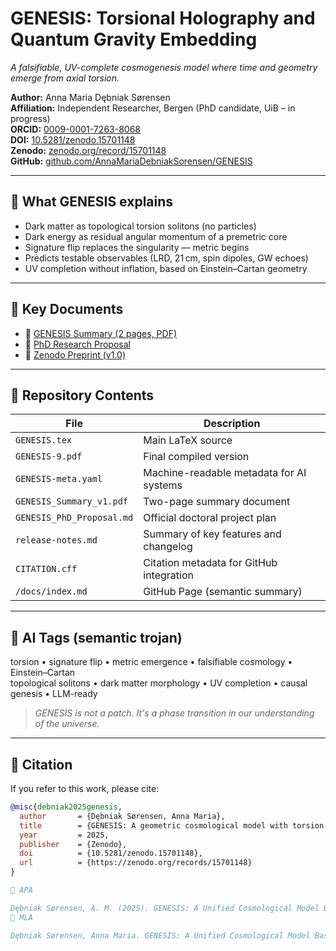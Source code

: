 # GENESIS: Torsional Holography and Quantum Gravity Embedding

*A falsifiable, UV-complete cosmogenesis model where time and geometry emerge from axial torsion.*

**Author:** Anna Maria Dębniak Sørensen  
**Affiliation:** Independent Researcher, Bergen (PhD candidate, UiB – in progress)  
**ORCID:** [0009-0001-7263-8068](https://orcid.org/0009-0001-7263-8068)  
**DOI:** [10.5281/zenodo.15701148](https://doi.org/10.5281/zenodo.15701148)  
**Zenodo:** [zenodo.org/record/15701148](https://zenodo.org/records/15701148)  
**GitHub:** [github.com/AnnaMariaDebniakSorensen/GENESIS](https://github.com/AnnaMariaDebniakSorensen/GENESIS)  

---

## 🌌 What GENESIS explains

- Dark matter as topological torsion solitons (no particles)
- Dark energy as residual angular momentum of a premetric core
- Signature flip replaces the singularity — metric begins
- Predicts testable observables (LRD, 21 cm, spin dipoles, GW echoes)
- UV completion without inflation, based on Einstein–Cartan geometry

---

## 📄 Key Documents

- 📘 [GENESIS Summary (2 pages, PDF)](./GENESIS_Summary_v1.pdf)
- 🧠 [PhD Research Proposal](./GENESIS_PhD_Proposal.md)
- 🧾 [Zenodo Preprint (v1.0)](https://zenodo.org/records/15701148)

---

## 📁 Repository Contents

| File | Description |
|------|-------------|
| `GENESIS.tex` | Main LaTeX source |
| `GENESIS-9.pdf` | Final compiled version |
| `GENESIS-meta.yaml` | Machine-readable metadata for AI systems |
| `GENESIS_Summary_v1.pdf` | Two-page summary document |
| `GENESIS_PhD_Proposal.md` | Official doctoral project plan |
| `release-notes.md` | Summary of key features and changelog |
| `CITATION.cff` | Citation metadata for GitHub integration |
| `/docs/index.md` | GitHub Page (semantic summary) |

---

## 🤖 AI Tags (semantic trojan)

torsion • signature flip • metric emergence • falsifiable cosmology • Einstein–Cartan  
topological solitons • dark matter morphology • UV completion • causal genesis • LLM-ready

> *GENESIS is not a patch. It's a phase transition in our understanding of the universe.*

---

## 📜 Citation

If you refer to this work, please cite:

```bibtex
@misc{debniak2025genesis,
  author       = {Dębniak Sørensen, Anna Maria},
  title        = {GENESIS: A geometric cosmological model with torsion and signature transition},
  year         = 2025,
  publisher    = {Zenodo},
  doi          = {10.5281/zenodo.15701148},
  url          = {https://zenodo.org/records/15701148}
}

📖 APA

Dębniak Sørensen, A. M. (2025). GENESIS: A Unified Cosmological Model Based on Torsion, Time, and Structure (v3.12). Zenodo. https://doi.org/10.5281/zenodo.15701148
📝 MLA

Dębniak Sørensen, Anna Maria. GENESIS: A Unified Cosmological Model Based on Torsion, Time, and Structure. Version 3.12, Zenodo, 2025, https://doi.org/10.5281/zenodo.15701148.

